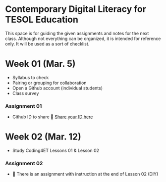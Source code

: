 # Contemporary Digital Literacy for TESOL Education

This space is for guiding the given assignments and notes for the next class. Although not everything can be organized, it is intended for reference only. It will be used as a sort of checklist.

# Week 01 (Mar. 5)
+ Syllabus to check
+ Pairing or grouping for collaboration
+ Open a Github account (individual students) 
+ Class survey

### Assignment 01
+ Github ID to share 📌 [Share your ID here](https://docs.google.com/spreadsheets/d/11TMSMm_0xzBc5lYAJx9oDwwrgeeAqKR1CEULl-eR6w0/edit?usp=sharing)

# Week 02 (Mar. 12)
+ Study Coding4ET Lessons 01 & Lesson 02

### Assignment 02
+ 📌 There is an assignment with instruction at the end of Lesson 02 (DIY)
